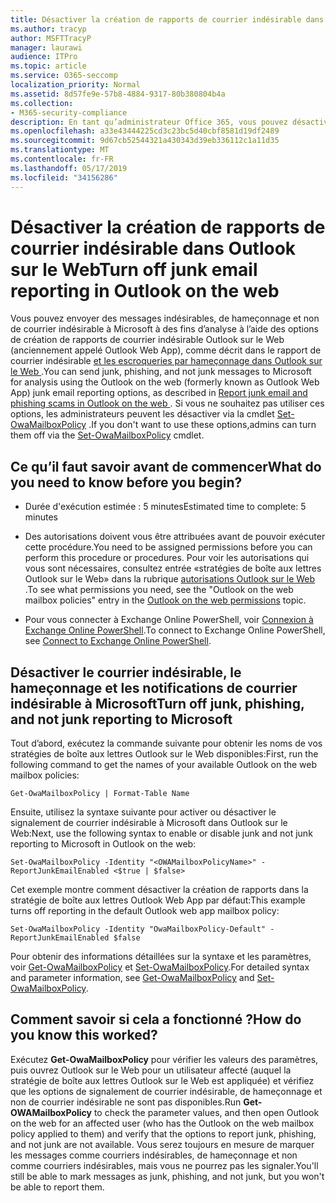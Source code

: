 ```yaml
---
title: Désactiver la création de rapports de courrier indésirable dans Outlook sur le Web
ms.author: tracyp
author: MSFTTracyP
manager: laurawi
audience: ITPro
ms.topic: article
ms.service: O365-seccomp
localization_priority: Normal
ms.assetid: 8d57fe9e-57b8-4884-9317-80b380804b4a
ms.collection:
- M365-security-compliance
description: En tant qu’administrateur Office 365, vous pouvez désactiver la possibilité pour les utilisateurs de signaler le courrier indésirable.
ms.openlocfilehash: a33e43444225cd3c23bc5d40cbf8581d19df2489
ms.sourcegitcommit: 9d67cb52544321a430343d39eb336112c1a11d35
ms.translationtype: MT
ms.contentlocale: fr-FR
ms.lasthandoff: 05/17/2019
ms.locfileid: "34156286"
---
```

# <a name="turn-off-junk-email-reporting-in-outlook-on-the-web"></a><span data-ttu-id="6bd3a-103">Désactiver la création de rapports de courrier indésirable dans Outlook sur le Web</span><span class="sxs-lookup"><span data-stu-id="6bd3a-103">Turn off junk email reporting in Outlook on the web</span></span>

<span data-ttu-id="6bd3a-104">Vous pouvez envoyer des messages indésirables, de hameçonnage et non de courrier indésirable à Microsoft à des fins d’analyse à l’aide des options de création de rapports de courrier indésirable Outlook sur le Web (anciennement appelé Outlook Web App), comme décrit dans le rapport de courrier indésirable [et les escroqueries par hameçonnage dans Outlook sur le Web ](report-junk-email-and-phishing-scams-in-outlook-on-the-web-eop.md).</span><span class="sxs-lookup"><span data-stu-id="6bd3a-104">You can send junk, phishing, and not junk messages to Microsoft for analysis using the Outlook on the web (formerly known as Outlook Web App) junk email reporting options, as described in [Report junk email and phishing scams in Outlook on the web ](report-junk-email-and-phishing-scams-in-outlook-on-the-web-eop.md).</span></span> <span data-ttu-id="6bd3a-105">Si vous ne souhaitez pas utiliser ces options, les administrateurs peuvent les désactiver via la cmdlet [Set-OwaMailboxPolicy](http://technet.microsoft.com/library/530166f7-ab42-4609-ba73-9b5a39b567be.aspx) .</span><span class="sxs-lookup"><span data-stu-id="6bd3a-105">If you don't want to use these options,admins can turn them off via the [Set-OwaMailboxPolicy](http://technet.microsoft.com/library/530166f7-ab42-4609-ba73-9b5a39b567be.aspx) cmdlet.</span></span> 
  
## <a name="what-do-you-need-to-know-before-you-begin"></a><span data-ttu-id="6bd3a-106">Ce qu’il faut savoir avant de commencer</span><span class="sxs-lookup"><span data-stu-id="6bd3a-106">What do you need to know before you begin?</span></span>
<span data-ttu-id="6bd3a-107"><a name="sectionSection0"> </a></span><span class="sxs-lookup"><span data-stu-id="6bd3a-107"></span></span>

- <span data-ttu-id="6bd3a-108">Durée d'exécution estimée : 5 minutes</span><span class="sxs-lookup"><span data-stu-id="6bd3a-108">Estimated time to complete: 5 minutes</span></span>
    
- <span data-ttu-id="6bd3a-109">Des autorisations doivent vous être attribuées avant de pouvoir exécuter cette procédure.</span><span class="sxs-lookup"><span data-stu-id="6bd3a-109">You need to be assigned permissions before you can perform this procedure or procedures.</span></span> <span data-ttu-id="6bd3a-110">Pour voir les autorisations qui vous sont nécessaires, consultez entrée «stratégies de boîte aux lettres Outlook sur le Web» dans la rubrique [autorisations Outlook sur le Web](http://technet.microsoft.com/library/57eca42a-5a7f-4c65-89f0-7a84f2dbea19.aspx#OutlookWebApp) .</span><span class="sxs-lookup"><span data-stu-id="6bd3a-110">To see what permissions you need, see the "Outlook on the web mailbox policies" entry in the [Outlook on the web permissions](http://technet.microsoft.com/library/57eca42a-5a7f-4c65-89f0-7a84f2dbea19.aspx#OutlookWebApp) topic.</span></span> 

- <span data-ttu-id="6bd3a-111">Pour vous connecter à Exchange Online PowerShell, voir [Connexion à Exchange Online PowerShell](https://docs.microsoft.com/powershell/exchange/exchange-online/connect-to-exchange-online-powershell/connect-to-exchange-online-powershell).</span><span class="sxs-lookup"><span data-stu-id="6bd3a-111">To connect to Exchange Online PowerShell, see [Connect to Exchange Online PowerShell](https://docs.microsoft.com/powershell/exchange/exchange-online/connect-to-exchange-online-powershell/connect-to-exchange-online-powershell).</span></span>

## <a name="turn-off-junk-phishing-and-not-junk-reporting-to-microsoft"></a><span data-ttu-id="6bd3a-112">Désactiver le courrier indésirable, le hameçonnage et les notifications de courrier indésirable à Microsoft</span><span class="sxs-lookup"><span data-stu-id="6bd3a-112">Turn off junk, phishing, and not junk reporting to Microsoft</span></span>
<span data-ttu-id="6bd3a-113"><a name="sectionSection1"> </a></span><span class="sxs-lookup"><span data-stu-id="6bd3a-113"></span></span>

<span data-ttu-id="6bd3a-114">Tout d’abord, exécutez la commande suivante pour obtenir les noms de vos stratégies de boîte aux lettres Outlook sur le Web disponibles:</span><span class="sxs-lookup"><span data-stu-id="6bd3a-114">First, run the following command to get the names of your available Outlook on the web mailbox policies:</span></span>
  
```
Get-OwaMailboxPolicy | Format-Table Name
```

<span data-ttu-id="6bd3a-115">Ensuite, utilisez la syntaxe suivante pour activer ou désactiver le signalement de courrier indésirable à Microsoft dans Outlook sur le Web:</span><span class="sxs-lookup"><span data-stu-id="6bd3a-115">Next, use the following syntax to enable or disable junk and not junk reporting to Microsoft in Outlook on the web:</span></span>
  
```
Set-OwaMailboxPolicy -Identity "<OWAMailboxPolicyName>" -ReportJunkEmailEnabled <$true | $false>
```

<span data-ttu-id="6bd3a-116">Cet exemple montre comment désactiver la création de rapports dans la stratégie de boîte aux lettres Outlook Web App par défaut:</span><span class="sxs-lookup"><span data-stu-id="6bd3a-116">This example turns off reporting in the default Outlook web app mailbox policy:</span></span>
  
```
Set-OwaMailboxPolicy -Identity "OwaMailboxPolicy-Default" -ReportJunkEmailEnabled $false
```

<span data-ttu-id="6bd3a-117">Pour obtenir des informations détaillées sur la syntaxe et les paramètres, voir [Get-OwaMailboxPolicy](http://technet.microsoft.com/library/bdd580d3-8812-4b4a-93e8-c6401b0d2f0f.aspx) et [Set-OwaMailboxPolicy](http://technet.microsoft.com/library/530166f7-ab42-4609-ba73-9b5a39b567be.aspx).</span><span class="sxs-lookup"><span data-stu-id="6bd3a-117">For detailed syntax and parameter information, see [Get-OwaMailboxPolicy](http://technet.microsoft.com/library/bdd580d3-8812-4b4a-93e8-c6401b0d2f0f.aspx) and [Set-OwaMailboxPolicy](http://technet.microsoft.com/library/530166f7-ab42-4609-ba73-9b5a39b567be.aspx).</span></span>

## <a name="how-do-you-know-this-worked"></a><span data-ttu-id="6bd3a-118">Comment savoir si cela a fonctionné ?</span><span class="sxs-lookup"><span data-stu-id="6bd3a-118">How do you know this worked?</span></span>
<span data-ttu-id="6bd3a-119"><a name="sectionSection2"> </a></span><span class="sxs-lookup"><span data-stu-id="6bd3a-119"></span></span>

<span data-ttu-id="6bd3a-120">Exécutez **Get-OwaMailboxPolicy** pour vérifier les valeurs des paramètres, puis ouvrez Outlook sur le Web pour un utilisateur affecté (auquel la stratégie de boîte aux lettres Outlook sur le Web est appliquée) et vérifiez que les options de signalement de courrier indésirable, de hameçonnage et non de courrier indésirable ne sont pas disponibles.</span><span class="sxs-lookup"><span data-stu-id="6bd3a-120">Run **Get-OWAMailboxPolicy** to check the parameter values, and then open Outlook on the web for an affected user (who has the Outlook on the web mailbox policy applied to them) and verify that the options to report junk, phishing, and not junk are not available.</span></span> <span data-ttu-id="6bd3a-121">Vous serez toujours en mesure de marquer les messages comme courriers indésirables, de hameçonnage et non comme courriers indésirables, mais vous ne pourrez pas les signaler.</span><span class="sxs-lookup"><span data-stu-id="6bd3a-121">You'll still be able to mark messages as junk, phishing, and not junk, but you won't be able to report them.</span></span> 
